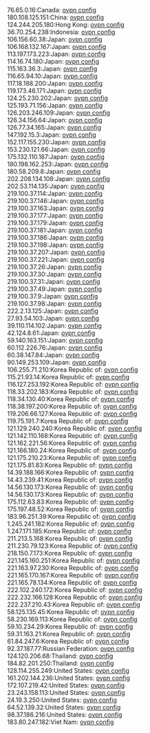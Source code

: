 76.65.0.16:Canada: [ovpn config](vpn/76_65_0_16.ovpn)  
180.108.125.151:China: [ovpn config](vpn/180_108_125_151.ovpn)  
124.244.205.180:Hong Kong: [ovpn config](vpn/124_244_205_180.ovpn)  
36.70.254.238:Indonesia: [ovpn config](vpn/36_70_254_238.ovpn)  
106.156.60.38:Japan: [ovpn config](vpn/106_156_60_38.ovpn)  
106.168.132.167:Japan: [ovpn config](vpn/106_168_132_167.ovpn)  
113.197.173.223:Japan: [ovpn config](vpn/113_197_173_223.ovpn)  
114.16.74.180:Japan: [ovpn config](vpn/114_16_74_180.ovpn)  
115.163.36.3:Japan: [ovpn config](vpn/115_163_36_3.ovpn)  
116.65.94.10:Japan: [ovpn config](vpn/116_65_94_10.ovpn)  
117.18.188.200:Japan: [ovpn config](vpn/117_18_188_200.ovpn)  
119.173.46.171:Japan: [ovpn config](vpn/119_173_46_171.ovpn)  
124.25.230.202:Japan: [ovpn config](vpn/124_25_230_202.ovpn)  
125.193.71.156:Japan: [ovpn config](vpn/125_193_71_156.ovpn)  
126.203.246.109:Japan: [ovpn config](vpn/126_203_246_109.ovpn)  
126.34.156.64:Japan: [ovpn config](vpn/126_34_156_64.ovpn)  
126.77.34.165:Japan: [ovpn config](vpn/126_77_34_165.ovpn)  
147.192.15.3:Japan: [ovpn config](vpn/147_192_15_3.ovpn)  
152.117.155.230:Japan: [ovpn config](vpn/152_117_155_230.ovpn)  
153.230.121.66:Japan: [ovpn config](vpn/153_230_121_66.ovpn)  
175.132.110.187:Japan: [ovpn config](vpn/175_132_110_187.ovpn)  
180.198.162.253:Japan: [ovpn config](vpn/180_198_162_253.ovpn)  
180.58.209.8:Japan: [ovpn config](vpn/180_58_209_8.ovpn)  
202.208.134.108:Japan: [ovpn config](vpn/202_208_134_108.ovpn)  
202.53.114.135:Japan: [ovpn config](vpn/202_53_114_135.ovpn)  
219.100.37.114:Japan: [ovpn config](vpn/219_100_37_114.ovpn)  
219.100.37.146:Japan: [ovpn config](vpn/219_100_37_146.ovpn)  
219.100.37.163:Japan: [ovpn config](vpn/219_100_37_163.ovpn)  
219.100.37.177:Japan: [ovpn config](vpn/219_100_37_177.ovpn)  
219.100.37.179:Japan: [ovpn config](vpn/219_100_37_179.ovpn)  
219.100.37.181:Japan: [ovpn config](vpn/219_100_37_181.ovpn)  
219.100.37.186:Japan: [ovpn config](vpn/219_100_37_186.ovpn)  
219.100.37.198:Japan: [ovpn config](vpn/219_100_37_198.ovpn)  
219.100.37.207:Japan: [ovpn config](vpn/219_100_37_207.ovpn)  
219.100.37.221:Japan: [ovpn config](vpn/219_100_37_221.ovpn)  
219.100.37.26:Japan: [ovpn config](vpn/219_100_37_26.ovpn)  
219.100.37.30:Japan: [ovpn config](vpn/219_100_37_30.ovpn)  
219.100.37.31:Japan: [ovpn config](vpn/219_100_37_31.ovpn)  
219.100.37.49:Japan: [ovpn config](vpn/219_100_37_49.ovpn)  
219.100.37.9:Japan: [ovpn config](vpn/219_100_37_9.ovpn)  
219.100.37.98:Japan: [ovpn config](vpn/219_100_37_98.ovpn)  
222.2.13.125:Japan: [ovpn config](vpn/222_2_13_125.ovpn)  
27.93.54.103:Japan: [ovpn config](vpn/27_93_54_103.ovpn)  
39.110.114.102:Japan: [ovpn config](vpn/39_110_114_102.ovpn)  
42.124.8.61:Japan: [ovpn config](vpn/42_124_8_61.ovpn)  
59.140.163.151:Japan: [ovpn config](vpn/59_140_163_151.ovpn)  
60.112.226.76:Japan: [ovpn config](vpn/60_112_226_76.ovpn)  
60.38.147.84:Japan: [ovpn config](vpn/60_38_147_84.ovpn)  
90.149.253.109:Japan: [ovpn config](vpn/90_149_253_109.ovpn)  
106.255.71.210:Korea Republic of: [ovpn config](vpn/106_255_71_210.ovpn)  
115.21.93.14:Korea Republic of: [ovpn config](vpn/115_21_93_14.ovpn)  
116.127.253.192:Korea Republic of: [ovpn config](vpn/116_127_253_192.ovpn)  
118.33.202.183:Korea Republic of: [ovpn config](vpn/118_33_202_183.ovpn)  
118.34.130.40:Korea Republic of: [ovpn config](vpn/118_34_130_40.ovpn)  
118.38.197.200:Korea Republic of: [ovpn config](vpn/118_38_197_200.ovpn)  
119.206.66.127:Korea Republic of: [ovpn config](vpn/119_206_66_127.ovpn)  
119.75.191.7:Korea Republic of: [ovpn config](vpn/119_75_191_7.ovpn)  
121.129.240.240:Korea Republic of: [ovpn config](vpn/121_129_240_240.ovpn)  
121.142.110.168:Korea Republic of: [ovpn config](vpn/121_142_110_168.ovpn)  
121.162.221.56:Korea Republic of: [ovpn config](vpn/121_162_221_56.ovpn)  
121.166.180.24:Korea Republic of: [ovpn config](vpn/121_166_180_24.ovpn)  
121.175.210.23:Korea Republic of: [ovpn config](vpn/121_175_210_23.ovpn)  
121.175.81.83:Korea Republic of: [ovpn config](vpn/121_175_81_83.ovpn)  
14.39.188.166:Korea Republic of: [ovpn config](vpn/14_39_188_166.ovpn)  
14.43.239.41:Korea Republic of: [ovpn config](vpn/14_43_239_41.ovpn)  
14.56.130.173:Korea Republic of: [ovpn config](vpn/14_56_130_173.ovpn)  
14.56.130.173:Korea Republic of: [ovpn config](vpn/14_56_130_173.ovpn)  
175.112.63.83:Korea Republic of: [ovpn config](vpn/175_112_63_83.ovpn)  
175.197.48.52:Korea Republic of: [ovpn config](vpn/175_197_48_52.ovpn)  
183.96.251.39:Korea Republic of: [ovpn config](vpn/183_96_251_39.ovpn)  
1.245.241.182:Korea Republic of: [ovpn config](vpn/1_245_241_182.ovpn)  
1.247.171.185:Korea Republic of: [ovpn config](vpn/1_247_171_185.ovpn)  
211.213.5.168:Korea Republic of: [ovpn config](vpn/211_213_5_168.ovpn)  
211.230.79.123:Korea Republic of: [ovpn config](vpn/211_230_79_123.ovpn)  
218.150.7.173:Korea Republic of: [ovpn config](vpn/218_150_7_173.ovpn)  
221.145.160.251:Korea Republic of: [ovpn config](vpn/221_145_160_251.ovpn)  
221.163.97.230:Korea Republic of: [ovpn config](vpn/221_163_97_230.ovpn)  
221.165.170.167:Korea Republic of: [ovpn config](vpn/221_165_170_167.ovpn)  
221.165.78.134:Korea Republic of: [ovpn config](vpn/221_165_78_134.ovpn)  
222.102.240.172:Korea Republic of: [ovpn config](vpn/222_102_240_172.ovpn)  
222.232.166.128:Korea Republic of: [ovpn config](vpn/222_232_166_128.ovpn)  
222.237.210.43:Korea Republic of: [ovpn config](vpn/222_237_210_43.ovpn)  
58.125.135.45:Korea Republic of: [ovpn config](vpn/58_125_135_45.ovpn)  
58.230.169.113:Korea Republic of: [ovpn config](vpn/58_230_169_113.ovpn)  
59.10.234.29:Korea Republic of: [ovpn config](vpn/59_10_234_29.ovpn)  
59.31.163.21:Korea Republic of: [ovpn config](vpn/59_31_163_21.ovpn)  
61.84.247.6:Korea Republic of: [ovpn config](vpn/61_84_247_6.ovpn)  
92.37.187.77:Russian Federation: [ovpn config](vpn/92_37_187_77.ovpn)  
124.120.206.68:Thailand: [ovpn config](vpn/124_120_206_68.ovpn)  
184.82.201.250:Thailand: [ovpn config](vpn/184_82_201_250.ovpn)  
128.114.255.249:United States: [ovpn config](vpn/128_114_255_249.ovpn)  
161.202.144.236:United States: [ovpn config](vpn/161_202_144_236.ovpn)  
172.107.219.42:United States: [ovpn config](vpn/172_107_219_42.ovpn)  
23.243.158.113:United States: [ovpn config](vpn/23_243_158_113.ovpn)  
24.19.3.250:United States: [ovpn config](vpn/24_19_3_250.ovpn)  
64.52.139.32:United States: [ovpn config](vpn/64_52_139_32.ovpn)  
98.37.186.216:United States: [ovpn config](vpn/98_37_186_216.ovpn)  
183.80.247.182:Viet Nam: [ovpn config](vpn/183_80_247_182.ovpn)  

